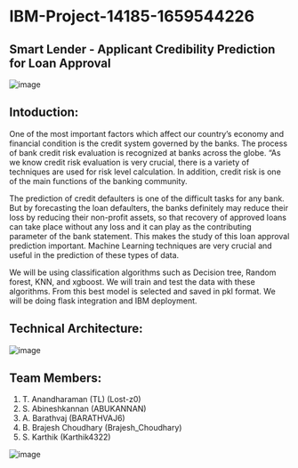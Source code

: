 # IBM-Project-14185-1659544226
## Smart Lender - Applicant Credibility Prediction for Loan Approval
![image](https://user-images.githubusercontent.com/112349181/202871652-89c6dadc-6d1b-496c-977a-5a724f83c5a8.png)

## Intoduction:
      
One of the most important factors which affect our country’s economy and financial condition is the credit system governed by the banks. The process of bank credit risk evaluation is recognized at banks across the globe. “As we know credit risk evaluation is very crucial, there is a variety of techniques are used for risk level calculation. In addition, credit risk is one of the main functions of the banking community.
      
The prediction of credit defaulters is one of the difficult tasks for any bank. But by forecasting the loan defaulters, the banks definitely may reduce their loss by reducing their non-profit assets, so that recovery of approved loans can take place without any loss and it can play as the contributing parameter of the bank statement. This makes the study of this loan approval prediction important. Machine Learning techniques are very crucial and useful in the prediction of these types of data.

We will be using classification algorithms such as Decision tree, Random forest, KNN, and xgboost. We will train and test the data with these algorithms. From this best model is selected and saved in pkl format. We will be doing flask integration and IBM deployment.

## Technical Architecture:
![image](https://user-images.githubusercontent.com/112349181/202871808-24748414-7595-4814-b560-87aabc834c60.png)

## Team Members:
1.	T. Anandharaman (TL) (Lost-z0)
2.	S. Abineshkannan (ABUKANNAN)
3.	A. Barathvaj (BARATHVAJ6)
4.	B. Brajesh Choudhary (Brajesh_Choudhary)
5.	S. Karthik (Karthik4322)

![image](https://user-images.githubusercontent.com/112349181/202871858-f2de81df-703c-4ea6-954c-ef2a050cf8be.png)

